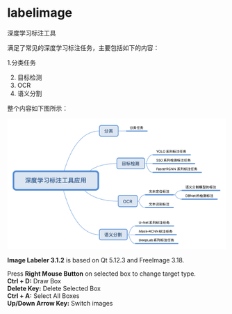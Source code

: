 # labelimage

深度学习标注工具

满足了常见的深度学习标注任务，主要包括如下的内容：

  1.分类任务

2. 目标检测
3. OCR
4. 语义分割

整个内容如下图所示：

![](md-files/深度学习标注工具应用.png)

<p><b>Image Labeler 3.1.2</b> is based on Qt 5.12.3 and FreeImage 3.18.</p>

<p>
Press <b>Right Mouse Button</b> on selected box to change target type.<br />
<b>Ctrl + D:</b> Draw Box<br />
<b>Delete Key:</b> Delete Selected Box<br />
<b>Ctrl + A:</b> Select All Boxes<br />
<b>Up/Down Arrow Key:</b> Switch images</p>

